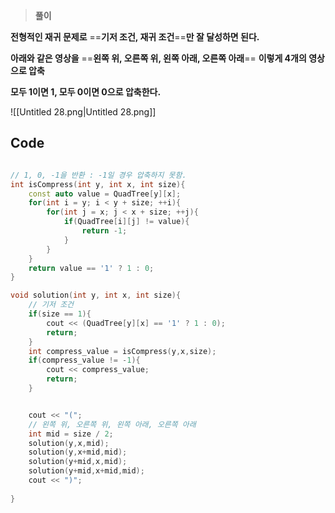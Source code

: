   

> **풀이**

**전형적인 재귀 문제로** ==**기저 조건, 재귀 조건**==**만 잘 달성하면 된다.**

**아래와 같은 영상을** ==**왼쪽 위, 오른쪽 위, 왼쪽 아래, 오른쪽 아래**== **이렇게 4개의 영상으로 압축**

**모두 1이면 1, 모두 0이면 0으로 압축한다.**

![[Untitled 28.png|Untitled 28.png]]

  

## Code

```C++

// 1, 0, -1을 반환 : -1일 경우 압축하지 못함.
int isCompress(int y, int x, int size){
    const auto value = QuadTree[y][x];
    for(int i = y; i < y + size; ++i){
        for(int j = x; j < x + size; ++j){
            if(QuadTree[i][j] != value){
                return -1;
            }
        }
    }
    return value == '1' ? 1 : 0;
}

void solution(int y, int x, int size){
    // 기저 조건
    if(size == 1){
        cout << (QuadTree[y][x] == '1' ? 1 : 0);
        return;
    }
    int compress_value = isCompress(y,x,size);
    if(compress_value != -1){
        cout << compress_value;
        return;
    }


    cout << "(";
    // 왼쪽 위, 오른쪽 위, 왼쪽 아래, 오른쪽 아래 
    int mid = size / 2;
    solution(y,x,mid);
    solution(y,x+mid,mid);
    solution(y+mid,x,mid);
    solution(y+mid,x+mid,mid);
    cout << ")";
    
}
```